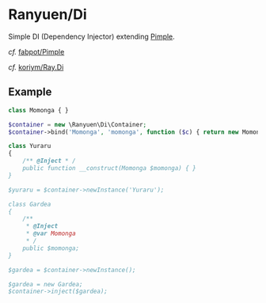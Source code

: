 Ranyuen/Di
==
Simple DI (Dependency Injector) extending [Pimple](http://pimple.sensiolabs.org/).

_cf._ [fabpot/Pimple](https://github.com/fabpot/Pimple)

_cf._ [koriym/Ray.Di](https://github.com/koriym/Ray.Di)

Example
--
```php
class Momonga { }

$container = new \Ranyuen\Di\Container;
$container->bind('Momonga', 'momonga', function ($c) { return new Momonga; });

class Yuraru
{
    /** @Inject * /
    public function __construct(Momonga $momonga) { }
}

$yuraru = $container->newInstance('Yuraru');

class Gardea
{
    /**
     * @Inject
     * @var Momonga
     * /
    public $momonga;
}

$gardea = $container->newInstance();

$gardea = new Gardea;
$container->inject($gardea);
 ```
